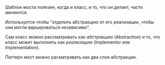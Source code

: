 Шаблон моста полезен, когда и класс, и то, что он делает, часто меняются.

Используется чтобы "отделить абстракцию от его реализации, чтобы они могли варьироваться независимо".

Сам класс можно рассматривать как *абстракцию* (Abstraction) и то, 
что класс может выполнять как *реализацию* (Implementor или Implementation).

Паттерн мост можно расматривать как два слоя абстракции.
